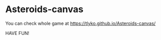 # Asteroids-canvas
You can check whole game at 
https://tlyko.github.io/Asteroids-canvas/

HAVE FUN!

